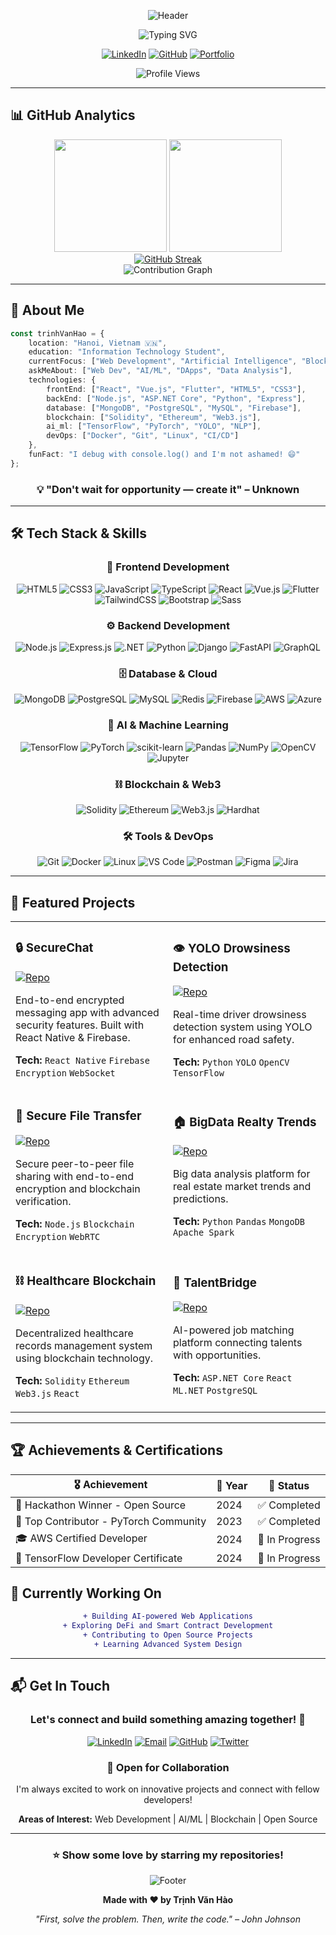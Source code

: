 <div align="center">
  
  ![Header](https://capsule-render.vercel.app/api?type=waving&color=gradient&customColorList=6,11,20&height=300&section=header&text=Trịnh%20Văn%20Hào&fontSize=80&fontAlignY=35&animation=twinkling&fontColor=fff&desc=Full-Stack%20Developer%20|%20AI%20Enthusiast%20|%20Blockchain%20Explorer&descAlignY=55&descSize=18)

  <img src="https://readme-typing-svg.herokuapp.com?font=Fira+Code&weight=600&size=28&pause=1000&color=00D9FF&center=true&vCenter=true&random=false&width=600&lines=Welcome+to+my+Digital+Space+%F0%9F%9A%80;Full-Stack+Developer+%F0%9F%92%BB;AI+%26+Blockchain+Enthusiast+%F0%9F%A4%96;Building+the+Future+%F0%9F%8C%9F;Let's+Code+Together!+%F0%9F%94%A5" alt="Typing SVG" />

  <br/>

  [![LinkedIn](https://img.shields.io/badge/LinkedIn-Connect-0077B5?style=for-the-badge&logo=linkedin&logoColor=white&labelColor=0077B5)](https://www.linkedin.com/in/trinh-van-hao/)
  [![GitHub](https://img.shields.io/badge/GitHub-Follow-181717?style=for-the-badge&logo=github&logoColor=white&labelColor=181717)](https://github.com/Trinhvhao)
  [![Portfolio](https://img.shields.io/badge/Portfolio-Visit-FF6B6B?style=for-the-badge&logo=google-chrome&logoColor=white&labelColor=FF6B6B)](https://github.com/Trinhvhao)
  
  <img src="https://komarev.com/ghpvc/?username=Trinhvhao&color=blueviolet&style=for-the-badge&label=Profile+Views" alt="Profile Views" />

</div>

---

## 📊 GitHub Analytics

<div align="center">
  <img height="180em" src="https://github-readme-stats.vercel.app/api?username=Trinhvhao&show_icons=true&theme=radical&include_all_commits=true&count_private=true&hide_border=true&bg_color=0D1117&title_color=00D9FF&icon_color=00D9FF&text_color=FFFFFF"/>
  <img height="180em" src="https://github-readme-stats.vercel.app/api/top-langs/?username=Trinhvhao&layout=compact&theme=radical&hide_border=true&bg_color=0D1117&title_color=00D9FF&text_color=FFFFFF&langs_count=8"/>
</div>

<div align="center">
  <a href="https://git.io/streak-stats">
    <img src="https://github-readme-streak-stats-khaki-delta.vercel.app?user=Trinhvhao&theme=dark&hide_border=true"" alt="GitHub Streak"/>
  </a>
</div>


<div align="center">
  <img src="https://github-readme-activity-graph.vercel.app/graph?username=Trinhvhao&theme=react-dark&hide_border=true&bg_color=0D1117&color=00D9FF&line=00D9FF&point=FFFFFF" alt="Contribution Graph" />
</div>

---

## 🎯 About Me

```typescript
const trinhVanHao = {
    location: "Hanoi, Vietnam 🇻🇳",
    education: "Information Technology Student",
    currentFocus: ["Web Development", "Artificial Intelligence", "Blockchain"],
    askMeAbout: ["Web Dev", "AI/ML", "DApps", "Data Analysis"],
    technologies: {
        frontEnd: ["React", "Vue.js", "Flutter", "HTML5", "CSS3"],
        backEnd: ["Node.js", "ASP.NET Core", "Python", "Express"],
        database: ["MongoDB", "PostgreSQL", "MySQL", "Firebase"],
        blockchain: ["Solidity", "Ethereum", "Web3.js"],
        ai_ml: ["TensorFlow", "PyTorch", "YOLO", "NLP"],
        devOps: ["Docker", "Git", "Linux", "CI/CD"]
    },
    funFact: "I debug with console.log() and I'm not ashamed! 😄"
};
```

<div align="center">

### 💡 "Don't wait for opportunity — create it" – Unknown

</div>

---

## 🛠️ Tech Stack & Skills

<div align="center">

### 🎨 Frontend Development
  
![HTML5](https://img.shields.io/badge/HTML5-E34F26?style=for-the-badge&logo=html5&logoColor=white)
![CSS3](https://img.shields.io/badge/CSS3-1572B6?style=for-the-badge&logo=css3&logoColor=white)
![JavaScript](https://img.shields.io/badge/JavaScript-F7DF1E?style=for-the-badge&logo=javascript&logoColor=black)
![TypeScript](https://img.shields.io/badge/TypeScript-007ACC?style=for-the-badge&logo=typescript&logoColor=white)
![React](https://img.shields.io/badge/React-20232A?style=for-the-badge&logo=react&logoColor=61DAFB)
![Vue.js](https://img.shields.io/badge/Vue.js-35495E?style=for-the-badge&logo=vue.js&logoColor=4FC08D)
![Flutter](https://img.shields.io/badge/Flutter-02569B?style=for-the-badge&logo=flutter&logoColor=white)
![TailwindCSS](https://img.shields.io/badge/Tailwind_CSS-38B2AC?style=for-the-badge&logo=tailwind-css&logoColor=white)
![Bootstrap](https://img.shields.io/badge/Bootstrap-563D7C?style=for-the-badge&logo=bootstrap&logoColor=white)
![Sass](https://img.shields.io/badge/Sass-CC6699?style=for-the-badge&logo=sass&logoColor=white)

### ⚙️ Backend Development

![Node.js](https://img.shields.io/badge/Node.js-339933?style=for-the-badge&logo=nodedotjs&logoColor=white)
![Express.js](https://img.shields.io/badge/Express.js-404D59?style=for-the-badge&logo=express&logoColor=white)
![.NET](https://img.shields.io/badge/.NET-512BD4?style=for-the-badge&logo=dotnet&logoColor=white)
![Python](https://img.shields.io/badge/Python-3776AB?style=for-the-badge&logo=python&logoColor=white)
![Django](https://img.shields.io/badge/Django-092E20?style=for-the-badge&logo=django&logoColor=white)
![FastAPI](https://img.shields.io/badge/FastAPI-009688?style=for-the-badge&logo=fastapi&logoColor=white)
![GraphQL](https://img.shields.io/badge/GraphQL-E10098?style=for-the-badge&logo=graphql&logoColor=white)

### 🗄️ Database & Cloud

![MongoDB](https://img.shields.io/badge/MongoDB-4EA94B?style=for-the-badge&logo=mongodb&logoColor=white)
![PostgreSQL](https://img.shields.io/badge/PostgreSQL-316192?style=for-the-badge&logo=postgresql&logoColor=white)
![MySQL](https://img.shields.io/badge/MySQL-005C84?style=for-the-badge&logo=mysql&logoColor=white)
![Redis](https://img.shields.io/badge/Redis-DC382D?style=for-the-badge&logo=redis&logoColor=white)
![Firebase](https://img.shields.io/badge/Firebase-FFCA28?style=for-the-badge&logo=firebase&logoColor=black)
![AWS](https://img.shields.io/badge/AWS-232F3E?style=for-the-badge&logo=amazon-aws&logoColor=white)
![Azure](https://img.shields.io/badge/Azure-0078D4?style=for-the-badge&logo=microsoft-azure&logoColor=white)

### 🤖 AI & Machine Learning

![TensorFlow](https://img.shields.io/badge/TensorFlow-FF6F00?style=for-the-badge&logo=tensorflow&logoColor=white)
![PyTorch](https://img.shields.io/badge/PyTorch-EE4C2C?style=for-the-badge&logo=pytorch&logoColor=white)
![scikit-learn](https://img.shields.io/badge/scikit--learn-F7931E?style=for-the-badge&logo=scikit-learn&logoColor=white)
![Pandas](https://img.shields.io/badge/Pandas-150458?style=for-the-badge&logo=pandas&logoColor=white)
![NumPy](https://img.shields.io/badge/NumPy-013243?style=for-the-badge&logo=numpy&logoColor=white)
![OpenCV](https://img.shields.io/badge/OpenCV-5C3EE8?style=for-the-badge&logo=opencv&logoColor=white)
![Jupyter](https://img.shields.io/badge/Jupyter-F37626?style=for-the-badge&logo=jupyter&logoColor=white)

### ⛓️ Blockchain & Web3

![Solidity](https://img.shields.io/badge/Solidity-363636?style=for-the-badge&logo=solidity&logoColor=white)
![Ethereum](https://img.shields.io/badge/Ethereum-3C3C3D?style=for-the-badge&logo=ethereum&logoColor=white)
![Web3.js](https://img.shields.io/badge/Web3.js-F16822?style=for-the-badge&logo=web3.js&logoColor=white)
![Hardhat](https://img.shields.io/badge/Hardhat-FFF100?style=for-the-badge&logo=hardhat&logoColor=black)

### 🛠️ Tools & DevOps

![Git](https://img.shields.io/badge/Git-F05032?style=for-the-badge&logo=git&logoColor=white)
![Docker](https://img.shields.io/badge/Docker-2496ED?style=for-the-badge&logo=docker&logoColor=white)
![Linux](https://img.shields.io/badge/Linux-FCC624?style=for-the-badge&logo=linux&logoColor=black)
![VS Code](https://img.shields.io/badge/VS_Code-007ACC?style=for-the-badge&logo=visual-studio-code&logoColor=white)
![Postman](https://img.shields.io/badge/Postman-FF6C37?style=for-the-badge&logo=postman&logoColor=white)
![Figma](https://img.shields.io/badge/Figma-F24E1E?style=for-the-badge&logo=figma&logoColor=white)
![Jira](https://img.shields.io/badge/Jira-0052CC?style=for-the-badge&logo=jira&logoColor=white)

</div>

---


## 🚀 Featured Projects

<div align="center">

<table>
<tr>
<td width="50%">

### 🔒 SecureChat
[![Repo](https://img.shields.io/badge/GitHub-View_Repo-181717?style=for-the-badge&logo=github)](https://github.com/Trinhvhao/SecureChat)

End-to-end encrypted messaging app with advanced security features. Built with React Native & Firebase.

**Tech:** `React Native` `Firebase` `Encryption` `WebSocket`

</td>
<td width="50%">

### 👁️ YOLO Drowsiness Detection
[![Repo](https://img.shields.io/badge/GitHub-View_Repo-181717?style=for-the-badge&logo=github)](https://github.com/Trinhvhao/YOLO-Based-Drowsiness-Detection-System-for-Road-Safety)

Real-time driver drowsiness detection system using YOLO for enhanced road safety.

**Tech:** `Python` `YOLO` `OpenCV` `TensorFlow`

</td>
</tr>

<tr>
<td width="50%">

### 📁 Secure File Transfer
[![Repo](https://img.shields.io/badge/GitHub-View_Repo-181717?style=for-the-badge&logo=github)](https://github.com/Trinhvhao/secure-file-transfer)

Secure peer-to-peer file sharing with end-to-end encryption and blockchain verification.

**Tech:** `Node.js` `Blockchain` `Encryption` `WebRTC`

</td>
<td width="50%">

### 🏠 BigData Realty Trends
[![Repo](https://img.shields.io/badge/GitHub-View_Repo-181717?style=for-the-badge&logo=github)](https://github.com/Trinhvhao/BigData-Realty-Trends)

Big data analysis platform for real estate market trends and predictions.

**Tech:** `Python` `Pandas` `MongoDB` `Apache Spark`

</td>
</tr>

<tr>
<td width="50%">

### ⛓️ Healthcare Blockchain
[![Repo](https://img.shields.io/badge/GitHub-View_Repo-181717?style=for-the-badge&logo=github)](https://github.com/Trinhvhao/BlockChain_RecordHealthcare)

Decentralized healthcare records management system using blockchain technology.

**Tech:** `Solidity` `Ethereum` `Web3.js` `React`

</td>
<td width="50%">

### 🎯 TalentBridge
[![Repo](https://img.shields.io/badge/GitHub-View_Repo-181717?style=for-the-badge&logo=github)](https://github.com/Trinhvhao/TalentBridge)

AI-powered job matching platform connecting talents with opportunities.

**Tech:** `ASP.NET Core` `React` `ML.NET` `PostgreSQL`

</td>
</tr>

</table>

</div>

---

## 🏆 Achievements & Certifications

<div align="center">

| 🎖️ Achievement | 📅 Year | 🏅 Status |
|---------------|---------|-----------|
| 🥇 Hackathon Winner - Open Source | 2024 | ✅ Completed |
| 🌟 Top Contributor - PyTorch Community | 2023 | ✅ Completed |
| 🎓 AWS Certified Developer | 2024 | 🔄 In Progress |
| 🤖 TensorFlow Developer Certificate | 2024 | 🔄 In Progress |

</div>


## 💼 Currently Working On

<div align="center">

```diff
+ Building AI-powered Web Applications
+ Exploring DeFi and Smart Contract Development
+ Contributing to Open Source Projects
+ Learning Advanced System Design
```

</div>

---

## 📬 Get In Touch

<div align="center">

### Let's connect and build something amazing together! 🚀

[![LinkedIn](https://img.shields.io/badge/LinkedIn-Connect-0077B5?style=for-the-badge&logo=linkedin&logoColor=white)](https://www.linkedin.com/in/trinh-van-hao/)
[![Email](https://img.shields.io/badge/Email-Contact-D14836?style=for-the-badge&logo=gmail&logoColor=white)](mailto:trinhvanhao@example.com)
[![GitHub](https://img.shields.io/badge/GitHub-Follow-181717?style=for-the-badge&logo=github&logoColor=white)](https://github.com/Trinhvhao)
[![Twitter](https://img.shields.io/badge/Twitter-Follow-1DA1F2?style=for-the-badge&logo=twitter&logoColor=white)](https://twitter.com/trinhvanhao)

### 💬 Open for Collaboration

I'm always excited to work on innovative projects and connect with fellow developers!

**Areas of Interest:** Web Development | AI/ML | Blockchain | Open Source

</div>

---

<div align="center">
  
### ⭐ Show some love by starring my repositories!

![Footer](https://capsule-render.vercel.app/api?type=waving&color=gradient&customColorList=6,11,20&height=120&section=footer&animation=twinkling)

**Made with ❤️ by Trịnh Văn Hào**

*"First, solve the problem. Then, write the code." – John Johnson*

</div>
